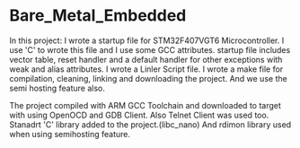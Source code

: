 # Bare_Metal_Embedded

In this project:
I wrote a startup file for STM32F407VGT6 Microcontroller. I use 'C' to wrote this file and I use some GCC attributes.
startup file includes vector table, reset handler and a default handler for other exceptions with weak and alias attributes.
I wrote a Linler Script file.
I wrote a make file for compilation, cleaning, linking and downloading the project.
And we use the semi hosting feature also.

The project compiled with ARM GCC Toolchain and downloaded to target with using OpenOCD and GDB Client. Also Telnet Client was used too.
Stanadrt 'C' library added to the project.(libc_nano)
And rdimon library used when using semihosting feature.

